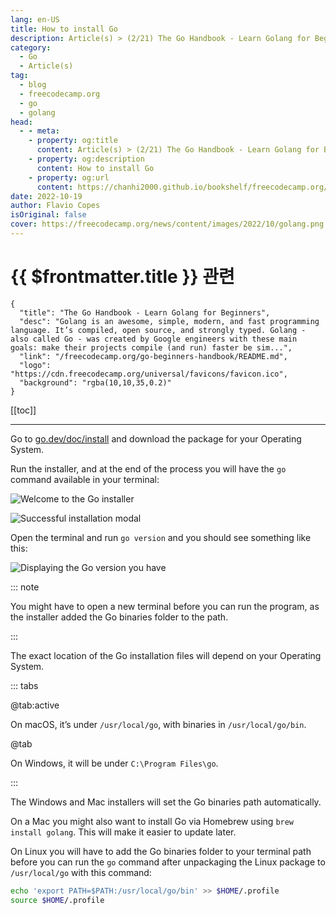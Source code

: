 ```yaml
---
lang: en-US
title: How to install Go
description: Article(s) > (2/21) The Go Handbook - Learn Golang for Beginners 
category:
  - Go
  - Article(s)
tag: 
  - blog
  - freecodecamp.org
  - go
  - golang
head:
  - - meta:
    - property: og:title
      content: Article(s) > (2/21) The Go Handbook - Learn Golang for Beginners
    - property: og:description
      content: How to install Go
    - property: og:url
      content: https://chanhi2000.github.io/bookshelf/freecodecamp.org/go-beginners-handbook/how-to-install-go.html
date: 2022-10-19
author: Flavio Copes
isOriginal: false
cover: https://freecodecamp.org/news/content/images/2022/10/golang.png
---
```


# {{ $frontmatter.title }} 관련

```component VPCard
{
  "title": "The Go Handbook - Learn Golang for Beginners",
  "desc": "Golang is an awesome, simple, modern, and fast programming language. It’s compiled, open source, and strongly typed. Golang - also called Go - was created by Google engineers with these main goals: make their projects compile (and run) faster be sim...",
  "link": "/freecodecamp.org/go-beginners-handbook/README.md",
  "logo": "https://cdn.freecodecamp.org/universal/favicons/favicon.ico",
  "background": "rgba(10,10,35,0.2)"
}
```

[[toc]]

---

<SiteInfo
  name="The Go Handbook - Learn Golang for Beginners"
  desc="Golang is an awesome, simple, modern, and fast programming language. It’s compiled, open source, and strongly typed. Golang - also called Go - was created by Google engineers with these main goals: make their projects compile (and run) faster be sim..."
  url="https://freecodecamp.org/news/go-beginners-handbook#heading-how-to-install-go"
  logo="https://cdn.freecodecamp.org/universal/favicons/favicon.ico"
  preview="https://freecodecamp.org/news/content/images/2022/10/golang.png"/>

Go to [<FontIcon icon="fa-brands fa-golang"/>go.dev/doc/install](https://go.dev/doc/install) and download the package for your Operating System.

Run the installer, and at the end of the process you will have the `go` command available in your terminal:

![Welcome to the Go installer](https://freecodecamp.org/news/content/images/2022/10/Screen_Shot_2022-07-28_at_10.19.21.png)

![Successful installation modal](https://freecodecamp.org/news/content/images/2022/10/Screen_Shot_2022-07-28_at_10.20.54.png)

Open the terminal and run `go version` and you should see something like this:

![Displaying the Go version you have](https://freecodecamp.org/news/content/images/2022/10/Screen_Shot_2022-07-28_at_10.21.32.png)

::: note

You might have to open a new terminal before you can run the program, as the installer added the Go binaries folder to the path.

:::

The exact location of the Go installation files will depend on your Operating System.

::: tabs

@tab:active <FontIcon icon="iconfont icon-macos"/>

On macOS, it’s under <FontIcon icon="fas fa-folder-open"/>`/usr/local/go`, with binaries in <FontIcon icon="fas fa-folder-open"/>`/usr/local/go/bin`.

@tab <FontIcon icon="fa-brands fa-windows"/>

On Windows, it will be under <FontIcon icon="fas fa-folder-open"/>`C:\Program Files\go`.

:::

The Windows and Mac installers will set the Go binaries path automatically.

On a Mac you might also want to install Go via Homebrew using `brew install golang`. This will make it easier to update later.

On Linux you will have to add the Go binaries folder to your terminal path before you can run the `go` command after unpackaging the Linux package to <FontIcon icon="fas fa-folder-open"/>`/usr/local/go` with this command:

```sh
echo 'export PATH=$PATH:/usr/local/go/bin' >> $HOME/.profile
source $HOME/.profile
```